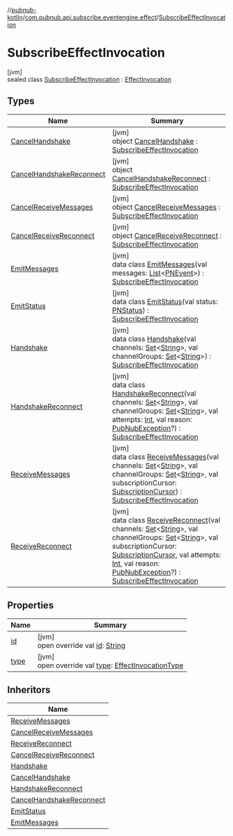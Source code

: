 //[pubnub-kotlin](../../../index.md)/[com.pubnub.api.subscribe.eventengine.effect](../index.md)/[SubscribeEffectInvocation](index.md)

# SubscribeEffectInvocation

[jvm]\
sealed class [SubscribeEffectInvocation](index.md) : [EffectInvocation](../../com.pubnub.api.eventengine/-effect-invocation/index.md)

## Types

| Name | Summary |
|---|---|
| [CancelHandshake](-cancel-handshake/index.md) | [jvm]<br>object [CancelHandshake](-cancel-handshake/index.md) : [SubscribeEffectInvocation](index.md) |
| [CancelHandshakeReconnect](-cancel-handshake-reconnect/index.md) | [jvm]<br>object [CancelHandshakeReconnect](-cancel-handshake-reconnect/index.md) : [SubscribeEffectInvocation](index.md) |
| [CancelReceiveMessages](-cancel-receive-messages/index.md) | [jvm]<br>object [CancelReceiveMessages](-cancel-receive-messages/index.md) : [SubscribeEffectInvocation](index.md) |
| [CancelReceiveReconnect](-cancel-receive-reconnect/index.md) | [jvm]<br>object [CancelReceiveReconnect](-cancel-receive-reconnect/index.md) : [SubscribeEffectInvocation](index.md) |
| [EmitMessages](-emit-messages/index.md) | [jvm]<br>data class [EmitMessages](-emit-messages/index.md)(val messages: [List](https://kotlinlang.org/api/latest/jvm/stdlib/kotlin.collections/-list/index.html)&lt;[PNEvent](../../com.pubnub.api.models.consumer.pubsub/-p-n-event/index.md)&gt;) : [SubscribeEffectInvocation](index.md) |
| [EmitStatus](-emit-status/index.md) | [jvm]<br>data class [EmitStatus](-emit-status/index.md)(val status: [PNStatus](../../com.pubnub.api.models.consumer/-p-n-status/index.md)) : [SubscribeEffectInvocation](index.md) |
| [Handshake](-handshake/index.md) | [jvm]<br>data class [Handshake](-handshake/index.md)(val channels: [Set](https://kotlinlang.org/api/latest/jvm/stdlib/kotlin.collections/-set/index.html)&lt;[String](https://kotlinlang.org/api/latest/jvm/stdlib/kotlin/-string/index.html)&gt;, val channelGroups: [Set](https://kotlinlang.org/api/latest/jvm/stdlib/kotlin.collections/-set/index.html)&lt;[String](https://kotlinlang.org/api/latest/jvm/stdlib/kotlin/-string/index.html)&gt;) : [SubscribeEffectInvocation](index.md) |
| [HandshakeReconnect](-handshake-reconnect/index.md) | [jvm]<br>data class [HandshakeReconnect](-handshake-reconnect/index.md)(val channels: [Set](https://kotlinlang.org/api/latest/jvm/stdlib/kotlin.collections/-set/index.html)&lt;[String](https://kotlinlang.org/api/latest/jvm/stdlib/kotlin/-string/index.html)&gt;, val channelGroups: [Set](https://kotlinlang.org/api/latest/jvm/stdlib/kotlin.collections/-set/index.html)&lt;[String](https://kotlinlang.org/api/latest/jvm/stdlib/kotlin/-string/index.html)&gt;, val attempts: [Int](https://kotlinlang.org/api/latest/jvm/stdlib/kotlin/-int/index.html), val reason: [PubNubException](../../com.pubnub.api/-pub-nub-exception/index.md)?) : [SubscribeEffectInvocation](index.md) |
| [ReceiveMessages](-receive-messages/index.md) | [jvm]<br>data class [ReceiveMessages](-receive-messages/index.md)(val channels: [Set](https://kotlinlang.org/api/latest/jvm/stdlib/kotlin.collections/-set/index.html)&lt;[String](https://kotlinlang.org/api/latest/jvm/stdlib/kotlin/-string/index.html)&gt;, val channelGroups: [Set](https://kotlinlang.org/api/latest/jvm/stdlib/kotlin.collections/-set/index.html)&lt;[String](https://kotlinlang.org/api/latest/jvm/stdlib/kotlin/-string/index.html)&gt;, val subscriptionCursor: [SubscriptionCursor](../../com.pubnub.api.subscribe.eventengine.event/-subscription-cursor/index.md)) : [SubscribeEffectInvocation](index.md) |
| [ReceiveReconnect](-receive-reconnect/index.md) | [jvm]<br>data class [ReceiveReconnect](-receive-reconnect/index.md)(val channels: [Set](https://kotlinlang.org/api/latest/jvm/stdlib/kotlin.collections/-set/index.html)&lt;[String](https://kotlinlang.org/api/latest/jvm/stdlib/kotlin/-string/index.html)&gt;, val channelGroups: [Set](https://kotlinlang.org/api/latest/jvm/stdlib/kotlin.collections/-set/index.html)&lt;[String](https://kotlinlang.org/api/latest/jvm/stdlib/kotlin/-string/index.html)&gt;, val subscriptionCursor: [SubscriptionCursor](../../com.pubnub.api.subscribe.eventengine.event/-subscription-cursor/index.md), val attempts: [Int](https://kotlinlang.org/api/latest/jvm/stdlib/kotlin/-int/index.html), val reason: [PubNubException](../../com.pubnub.api/-pub-nub-exception/index.md)?) : [SubscribeEffectInvocation](index.md) |

## Properties

| Name | Summary |
|---|---|
| [id](id.md) | [jvm]<br>open override val [id](id.md): [String](https://kotlinlang.org/api/latest/jvm/stdlib/kotlin/-string/index.html) |
| [type](type.md) | [jvm]<br>open override val [type](type.md): [EffectInvocationType](../../com.pubnub.api.eventengine/-effect-invocation-type/index.md) |

## Inheritors

| Name |
|---|
| [ReceiveMessages](-receive-messages/index.md) |
| [CancelReceiveMessages](-cancel-receive-messages/index.md) |
| [ReceiveReconnect](-receive-reconnect/index.md) |
| [CancelReceiveReconnect](-cancel-receive-reconnect/index.md) |
| [Handshake](-handshake/index.md) |
| [CancelHandshake](-cancel-handshake/index.md) |
| [HandshakeReconnect](-handshake-reconnect/index.md) |
| [CancelHandshakeReconnect](-cancel-handshake-reconnect/index.md) |
| [EmitStatus](-emit-status/index.md) |
| [EmitMessages](-emit-messages/index.md) |
